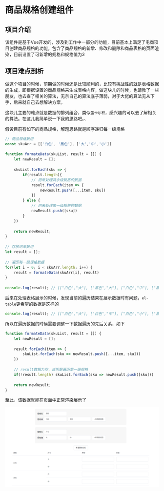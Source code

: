 # 商品规格创建组件

## 项目介绍

该组件是基于Vue开发的，涉及到工作中一部分的功能，目前基本上满足了电商项目创建商品规格的功能，包含了商品规格的新增、修改和删除和商品表格的页面渲染，目前设置了可新增的规格和规格值为3

## 项目难点剖析

做这个项目的时候，前期做的时候还是比较顺利的，比较有挑战性的就是表格数据的生成，即根据设置的商品规格来生成表格内容，做这块儿的时候，也请教了一些朋友，也去查了相关的算法，无奈自己的算法底子薄弱，对于大佬的算法无从下手，后来就自己去想解决方案。

这块儿主要的难点就是数据的排列组合，类似`笛卡尔积`，感兴趣的可以去了解相关的算法。在这儿我简单说一下我的思路吧。、

假设目前有如下的商品规格，解题思路就是顺序递归每一级规格

```javascript
// 商品规格数组
const skuArr = [['白色', '黑色'], ['大','中','小']]

function formateData(skuList, result = []) {
    let newResult = [];
    
    skuList.forEach(sku => {
        if(result.length){
            // 用来处理其余级规格的数据
        	result.forEach(item => {
                newResult.push([...item, sku])
            })    
        } else {
            // 用来处理第一级规格的数据
            newResult.push([sku])
        }  
    })
    
    return newResult;
}

// 存放结果数组
let result = [];

// 遍历每一级规格数据
for(let i = 0; i < skuArr.length; i++) {
    result = formateData(skuArr[i], result)
}

console.log(result); // [["白色","大"], ["黑色","大"], ["白色","中"], ["黑色","中"], ["白色","小"], ["黑色","小"]]
```

后来在处理表格展示的时候，发现当前的遍历结果在展示数据时有问题，`el-table`更希望的数据是这样的

```javascript
console.log(result); // [["白色","大"], ["白色","中"], ["白色","小"], ["黑色","大"], ["黑色","中"], ["黑色","小"]]
```

所以在遍历数据的时候需要调整一下数据遍历的先后关系，如下

```javascript
function formateData(skuList, result = []) {
    let newResult = [];
    
    result.forEach(item => {
        skuList.forEach(sku => newResult.push([...item, sku]))
    })
    
  	// result数据为空，说明是遍历第一级规格
    if(!result.length) skuList.forEach(sku => newResult.push([sku]))
    
    return newResult;
}
```

至此，该数据就能在页面中正常渲染展示了

![示例图](./src/assets/demo.png)
